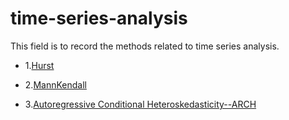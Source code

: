 # time-series-analysis
This field is to record the methods related to time series analysis.

* 1.[Hurst](https://github.com/Mottl/hurst)

* 2.[MannKendall](https://github.com/mmhs013/pyMannKendall)

* 3.[Autoregressive Conditional Heteroskedasticity--ARCH](https://github.com/bashtage/arch)
